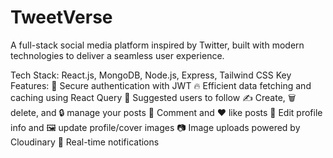 ﻿# TweetVerse
A full-stack social media platform inspired by Twitter, built with modern technologies to deliver a seamless user experience.

Tech Stack: React.js, MongoDB, Node.js, Express, Tailwind CSS
Key Features:
🔐 Secure authentication with JWT
🔥 Efficient data fetching and caching using React Query
👥 Suggested users to follow
✍️ Create, 🗑️ delete, and 🔒 manage your posts
💬 Comment and ❤️ like posts
📝 Edit profile info and 🖼️ update profile/cover images
📷 Image uploads powered by Cloudinary
🔔 Real-time notifications
